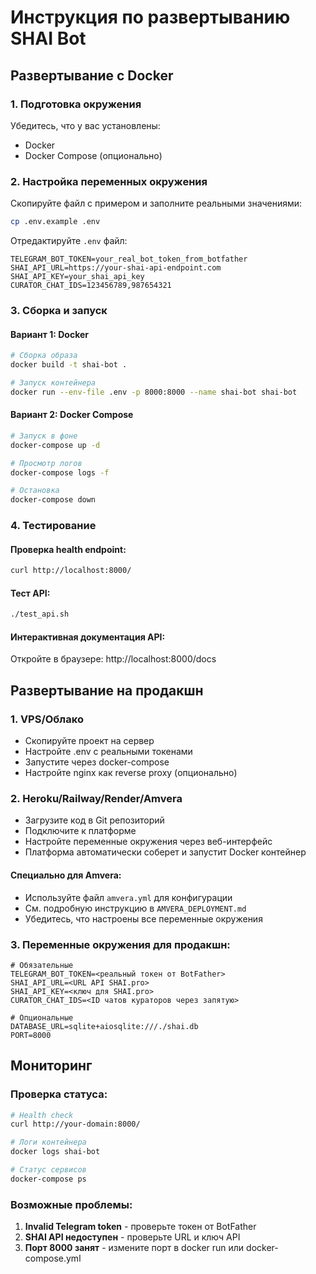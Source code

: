# Инструкция по развертыванию SHAI Bot

## Развертывание с Docker

### 1. Подготовка окружения

Убедитесь, что у вас установлены:
- Docker
- Docker Compose (опционально)

### 2. Настройка переменных окружения

Скопируйте файл с примером и заполните реальными значениями:
```bash
cp .env.example .env
```

Отредактируйте `.env` файл:
```env
TELEGRAM_BOT_TOKEN=your_real_bot_token_from_botfather
SHAI_API_URL=https://your-shai-api-endpoint.com
SHAI_API_KEY=your_shai_api_key
CURATOR_CHAT_IDS=123456789,987654321
```

### 3. Сборка и запуск

#### Вариант 1: Docker
```bash
# Сборка образа
docker build -t shai-bot .

# Запуск контейнера
docker run --env-file .env -p 8000:8000 --name shai-bot shai-bot
```

#### Вариант 2: Docker Compose
```bash
# Запуск в фоне
docker-compose up -d

# Просмотр логов
docker-compose logs -f

# Остановка
docker-compose down
```

### 4. Тестирование

#### Проверка health endpoint:
```bash
curl http://localhost:8000/
```

#### Тест API:
```bash
./test_api.sh
```

#### Интерактивная документация API:
Откройте в браузере: http://localhost:8000/docs

## Развертывание на продакшн

### 1. VPS/Облако
- Скопируйте проект на сервер
- Настройте .env с реальными токенами
- Запустите через docker-compose
- Настройте nginx как reverse proxy (опционально)

### 2. Heroku/Railway/Render/Amvera
- Загрузите код в Git репозиторий
- Подключите к платформе
- Настройте переменные окружения через веб-интерфейс
- Платформа автоматически соберет и запустит Docker контейнер

#### Специально для Amvera:
- Используйте файл `amvera.yml` для конфигурации
- См. подробную инструкцию в `AMVERA_DEPLOYMENT.md`
- Убедитесь, что настроены все переменные окружения

### 3. Переменные окружения для продакшн:

```env
# Обязательные
TELEGRAM_BOT_TOKEN=<реальный токен от BotFather>
SHAI_API_URL=<URL API SHAI.pro>
SHAI_API_KEY=<ключ для SHAI.pro>
CURATOR_CHAT_IDS=<ID чатов кураторов через запятую>

# Опциональные
DATABASE_URL=sqlite+aiosqlite:///./shai.db
PORT=8000
```

## Мониторинг

### Проверка статуса:
```bash
# Health check
curl http://your-domain:8000/

# Логи контейнера
docker logs shai-bot

# Статус сервисов
docker-compose ps
```

### Возможные проблемы:
1. **Invalid Telegram token** - проверьте токен от BotFather
2. **SHAI API недоступен** - проверьте URL и ключ API
3. **Порт 8000 занят** - измените порт в docker run или docker-compose.yml